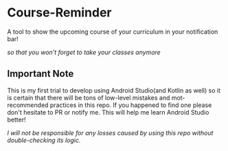 # Course-Reminder
A tool to show the upcoming course of your curriculum in your notification bar!

*so that you won't forget to take your classes anymore*

## Important Note
This is my first trial to develop using Android Studio(and Kotlin as well) so it is certain that there will be tons of low-level mistakes and mot-recommended practices in this repo.
If you happened to find one please don't hesitate to PR or notify me. This will help me learn Android Studio better!

*I will not be responsible for any losses caused by using this repo without double-checking its logic.*
